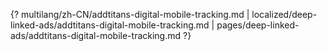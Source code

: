 {? multilang/zh-CN/addtitans-digital-mobile-tracking.md | localized/deep-linked-ads/addtitans-digital-mobile-tracking.md | pages/deep-linked-ads/addtitans-digital-mobile-tracking.md ?}
